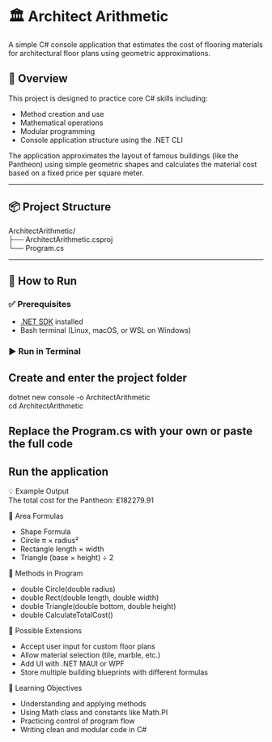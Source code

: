 # 🏛️ Architect Arithmetic

A simple C# console application that estimates the cost of flooring materials for architectural floor plans using geometric approximations.

## 📐 Overview

This project is designed to practice core C# skills including:

- Method creation and use
- Mathematical operations
- Modular programming
- Console application structure using the .NET CLI

The application approximates the layout of famous buildings (like the Pantheon) using simple geometric shapes and calculates the material cost based on a fixed price per square meter.

---

## 📦 Project Structure

ArchitectArithmetic/  
├── ArchitectArithmetic.csproj  
└── Program.cs  

---

## 🚀 How to Run

### ✅ Prerequisites
- [.NET SDK](https://dotnet.microsoft.com/download) installed
- Bash terminal (Linux, macOS, or WSL on Windows)

### ▶️ Run in Terminal

## Create and enter the project folder
dotnet new console -o ArchitectArithmetic  
cd ArchitectArithmetic

## Replace the Program.cs with your own or paste the full code

## Run the application

💡 Example Output  
The total cost for the Pantheon: ₤182279.91

🧮 Area Formulas  
- Shape	Formula   
- Circle	π × radius²   
- Rectangle	length × width   
- Triangle	(base × height) ÷ 2   

📁 Methods in Program   
- double Circle(double radius)   
- double Rect(double length, double width)   
- double Triangle(double bottom, double height)   
- double CalculateTotalCost()   

🔧 Possible Extensions  
- Accept user input for custom floor plans   
- Allow material selection (tile, marble, etc.)  
- Add UI with .NET MAUI or WPF  
- Store multiple building blueprints with different formulas  

🧠 Learning Objectives    
- Understanding and applying methods  
- Using Math class and constants like Math.PI  
- Practicing control of program flow  
- Writing clean and modular code in C#  

